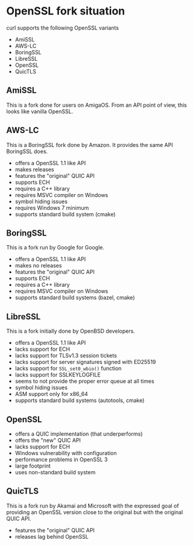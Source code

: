 # OpenSSL fork situation

curl supports the following OpenSSL variants

- AmiSSL
- AWS-LC
- BoringSSL
- LibreSSL
- OpenSSL
- QuicTLS

## AmiSSL

This is a fork done for users on AmigaOS. From an API point of view, this
looks like vanilla OpenSSL.

## AWS-LC

This is a BoringSSL fork done by Amazon. It provides the same API BoringSSL
does.

- offers a OpenSSL 1.1 like API
- makes releases
- features the "original" QUIC API
- supports ECH
- requires a C++ library
- requires MSVC compiler on Windows
- symbol hiding issues
- requires Windows 7 minimum
- supports standard build system (cmake)

## BoringSSL

This is a fork run by Google for Google.

- offers a OpenSSL 1.1 like API
- makes no releases
- features the "original" QUIC API
- supports ECH
- requires a C++ library
- requires MSVC compiler on Windows
- supports standard build systems (bazel, cmake)

## LibreSSL

This is a fork initially done by OpenBSD developers.

- offers a OpenSSL 1.1 like API
- lacks support for ECH
- lacks support for TLSv1.3 session tickets
- lacks support for server signatures signed with ED25519
- lacks support for `SSL_set0_wbio()` function
- lacks support for SSLKEYLOGFILE
- seems to not provide the proper error queue at all times
- symbol hiding issues
- ASM support only for x86_64
- supports standard build systems (autotools, cmake)

## OpenSSL

- offers a QUIC implementation (that underperforms)
- offers the "new" QUIC API
- lacks support for ECH
- Windows vulnerability with configuration
- performance problems in OpenSSL 3
- large footprint
- uses non-standard build system

## QuicTLS

This is a fork run by Akamai and Microsoft with the expressed goal of
providing an OpenSSL version close to the original but with the original QUIC
API.

- features the "original" QUIC API
- releases lag behind OpenSSL
